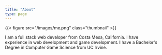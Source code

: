 ```yaml
---
title: "About"
type: page
---
```

{{< figure src="/images/me.png" class="thumbnail" >}}

I am a full stack web developer from Costa Mesa, California. I have experience in web development and game development. I have a Bachelor's Degree in Computer Game Science from UC Irvine.
